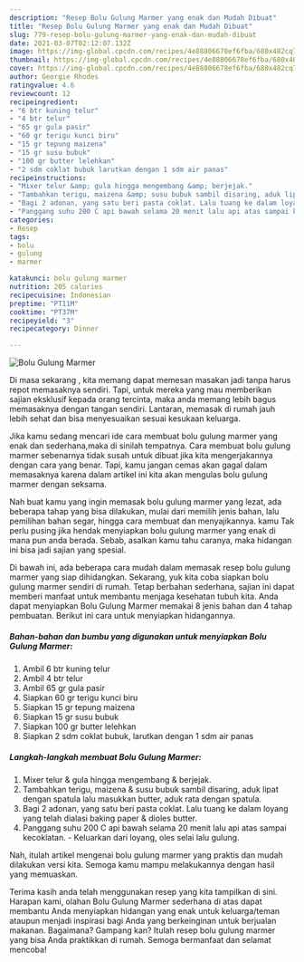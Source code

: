 ```yaml
---
description: "Resep Bolu Gulung Marmer yang enak dan Mudah Dibuat"
title: "Resep Bolu Gulung Marmer yang enak dan Mudah Dibuat"
slug: 779-resep-bolu-gulung-marmer-yang-enak-dan-mudah-dibuat
date: 2021-03-07T02:12:07.132Z
image: https://img-global.cpcdn.com/recipes/4e88806678ef6fba/680x482cq70/bolu-gulung-marmer-foto-resep-utama.jpg
thumbnail: https://img-global.cpcdn.com/recipes/4e88806678ef6fba/680x482cq70/bolu-gulung-marmer-foto-resep-utama.jpg
cover: https://img-global.cpcdn.com/recipes/4e88806678ef6fba/680x482cq70/bolu-gulung-marmer-foto-resep-utama.jpg
author: Georgie Rhodes
ratingvalue: 4.6
reviewcount: 12
recipeingredient:
- "6 btr kuning telur"
- "4 btr telur"
- "65 gr gula pasir"
- "60 gr terigu kunci biru"
- "15 gr tepung maizena"
- "15 gr susu bubuk"
- "100 gr butter lelehkan"
- "2 sdm coklat bubuk larutkan dengan 1 sdm air panas"
recipeinstructions:
- "Mixer telur &amp; gula hingga mengembang &amp; berjejak."
- "Tambahkan terigu, maizena &amp; susu bubuk sambil disaring, aduk lipat dengan spatula lalu masukkan butter, aduk rata dengan spatula."
- "Bagi 2 adonan, yang satu beri pasta coklat. Lalu tuang ke dalam loyang yang telah dialasi baking paper &amp; dioles butter."
- "Panggang suhu 200 C api bawah selama 20 menit lalu api atas sampai kecoklatan. Keluarkan dari loyang, oles selai lalu gulung."
categories:
- Resep
tags:
- bolu
- gulung
- marmer

katakunci: bolu gulung marmer 
nutrition: 205 calories
recipecuisine: Indonesian
preptime: "PT11M"
cooktime: "PT37M"
recipeyield: "3"
recipecategory: Dinner

---
```



![Bolu Gulung Marmer](https://img-global.cpcdn.com/recipes/4e88806678ef6fba/680x482cq70/bolu-gulung-marmer-foto-resep-utama.jpg)

Di masa  sekarang , kita memang dapat memesan masakan jadi tanpa harus repot memasaknya sendiri. Tapi, untuk mereka yang mau memberikan sajian eksklusif kepada orang tercinta, maka anda memang lebih bagus memasaknya dengan tangan sendiri. Lantaran, memasak di rumah jauh lebih sehat dan bisa menyesuaikan sesuai kesukaan keluarga.

Jika kamu sedang mencari ide cara membuat bolu gulung marmer yang enak dan sederhana,maka di sinilah tempatnya. Cara membuat bolu gulung marmer  sebenarnya tidak susah untuk dibuat jika kita mengerjakannya dengan cara yang benar. Tapi, kamu jangan cemas akan gagal dalam memasaknya 
karena dalam artikel ini kita akan mengulas bolu gulung marmer dengan seksama.  



Nah buat kamu yang ingin memasak bolu gulung marmer yang lezat, ada beberapa tahap yang bisa dilakukan, mulai dari memilih jenis bahan, lalu pemilihan bahan segar, hingga cara membuat dan menyajikannya. kamu Tak perlu pusing jika hendak menyiapkan bolu gulung marmer yang enak di mana pun anda berada. Sebab, asalkan kamu  tahu caranya, maka hidangan ini bisa jadi sajian yang spesial.

Di bawah ini, ada beberapa cara mudah dalam memasak resep bolu gulung marmer yang siap dihidangkan. Sekarang, yuk kita coba siapkan bolu gulung marmer sendiri di rumah. Tetap berbahan sederhana, sajian ini dapat memberi manfaat untuk membantu menjaga kesehatan tubuh kita. Anda dapat menyiapkan Bolu Gulung Marmer memakai 8 jenis bahan dan 4 tahap pembuatan. Berikut ini cara untuk menyiapkan hidangannya.

<!--inarticleads1-->

##### Bahan-bahan dan bumbu yang digunakan untuk menyiapkan Bolu Gulung Marmer:

1. Ambil 6 btr kuning telur
1. Ambil 4 btr telur
1. Ambil 65 gr gula pasir
1. Siapkan 60 gr terigu kunci biru
1. Siapkan 15 gr tepung maizena
1. Siapkan 15 gr susu bubuk
1. Siapkan 100 gr butter lelehkan
1. Siapkan 2 sdm coklat bubuk, larutkan dengan 1 sdm air panas




<!--inarticleads2-->

##### Langkah-langkah membuat Bolu Gulung Marmer:

1. Mixer telur &amp; gula hingga mengembang &amp; berjejak.
1. Tambahkan terigu, maizena &amp; susu bubuk sambil disaring, aduk lipat dengan spatula lalu masukkan butter, aduk rata dengan spatula.
1. Bagi 2 adonan, yang satu beri pasta coklat. Lalu tuang ke dalam loyang yang telah dialasi baking paper &amp; dioles butter.
1. Panggang suhu 200 C api bawah selama 20 menit lalu api atas sampai kecoklatan. - Keluarkan dari loyang, oles selai lalu gulung.




Nah, itulah artikel mengenai  bolu gulung marmer  yang praktis dan mudah dilakukan versi kita. Semoga kamu mampu melakukannya dengan hasil yang memuaskan. 

Terima kasih anda telah menggunakan resep yang kita tampilkan di sini. Harapan kami, olahan  Bolu Gulung Marmer sederhana di atas dapat membantu Anda menyiapkan hidangan yang enak untuk keluarga/teman ataupun menjadi inspirasi bagi Anda yang berkeinginan untuk berjualan makanan. Bagaimana? Gampang kan? Itulah resep bolu gulung marmer yang bisa Anda praktikkan di rumah. Semoga bermanfaat dan selamat mencoba!

